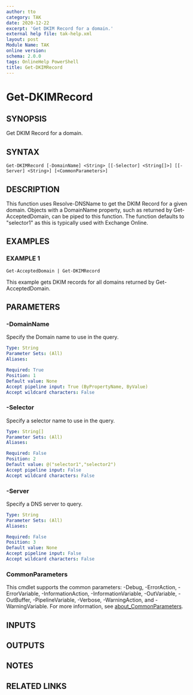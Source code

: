 ```yaml
---
author: tto
category: TAK
date: 2020-12-22
excerpt: 'Get DKIM Record for a domain.'
external help file: tak-help.xml
layout: post
Module Name: TAK
online version:
schema: 2.0.0
tags: OnlineHelp PowerShell
title: Get-DKIMRecord
---
```


# Get-DKIMRecord

## SYNOPSIS
Get DKIM Record for a domain.

## SYNTAX

```
Get-DKIMRecord [-DomainName] <String> [[-Selector] <String[]>] [[-Server] <String>] [<CommonParameters>]
```

## DESCRIPTION
This function uses Resolve-DNSName to get the DKIM Record for a given domain.
Objects with a DomainName property,
such as returned by Get-AcceptedDomain, can be piped to this function.
The function defaults to "selector1" as this
is typically used with Exchange Online.

## EXAMPLES

### EXAMPLE 1
```
Get-AcceptedDomain | Get-DKIMRecord
```

This example gets DKIM records for all domains returned by Get-AcceptedDomain.

## PARAMETERS

### -DomainName
Specify the Domain name to use in the query.

```yaml
Type: String
Parameter Sets: (All)
Aliases:

Required: True
Position: 1
Default value: None
Accept pipeline input: True (ByPropertyName, ByValue)
Accept wildcard characters: False
```

### -Selector
Specify a selector name to use in the query.

```yaml
Type: String[]
Parameter Sets: (All)
Aliases:

Required: False
Position: 2
Default value: @("selector1","selector2")
Accept pipeline input: False
Accept wildcard characters: False
```

### -Server
Specify a DNS server to query.

```yaml
Type: String
Parameter Sets: (All)
Aliases:

Required: False
Position: 3
Default value: None
Accept pipeline input: False
Accept wildcard characters: False
```

### CommonParameters
This cmdlet supports the common parameters: -Debug, -ErrorAction, -ErrorVariable, -InformationAction, -InformationVariable, -OutVariable, -OutBuffer, -PipelineVariable, -Verbose, -WarningAction, and -WarningVariable. For more information, see [about_CommonParameters](http://go.microsoft.com/fwlink/?LinkID=113216).

## INPUTS

## OUTPUTS

## NOTES

## RELATED LINKS
